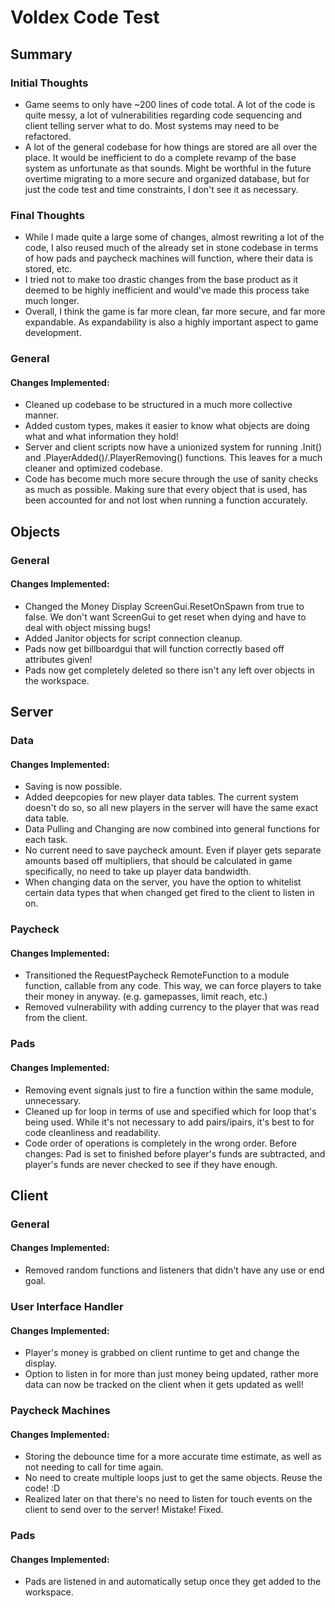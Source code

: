 # Voldex Code Test

## Summary
### Initial Thoughts
- Game seems to only have ~200 lines of code total. A lot of the code is quite messy, a lot of vulnerabilities regarding code sequencing and client telling server what to do. Most systems may need to be refactored.
- A lot of the general codebase for how things are stored are all over the place. It would be inefficient to do a complete revamp of the base system as unfortunate as that sounds. Might be worthful in the future overtime migrating to a more secure and organized database, but for just the code test and time constraints, I don't see it as necessary.

### Final Thoughts
- While I made quite a large some of changes, almost rewriting a lot of the code, I also reused much of the already set in stone codebase in terms of how pads and paycheck machines will function, where their data is stored, etc.
- I tried not to make too drastic changes from the base product as it deemed to be highly inefficient and would've made this process take much longer.
- Overall, I think the game is far more clean, far more secure, and far more expandable. As expandability is also a highly important aspect to game development.

### General
#### Changes Implemented:
- Cleaned up codebase to be structured in a much more collective manner.
- Added custom types, makes it easier  to know what objects are doing what and what information they hold!
- Server and client scripts now have a unionized system for running .Init() and .PlayerAdded()/.PlayerRemoving() functions. This leaves for a much cleaner and optimized codebase.
- Code has become much more secure through the use of sanity checks as much as possible. Making sure that every object that is used, has been accounted for and not lost when running a function accurately.

## Objects

### General
#### Changes Implemented:
- Changed the Money Display ScreenGui.ResetOnSpawn from true to false. We don't want ScreenGui to get reset when dying and have to deal with object missing bugs!
- Added Janitor objects for script connection cleanup.
- Pads now get billboardgui that will function correctly based off attributes given!
- Pads now get completely deleted so there isn't any left over objects in the workspace.

## Server

### Data
#### Changes Implemented:
- Saving is now possible.
- Added deepcopies for new player data tables. The current system doesn't do so, so all new players in the server will have the same exact data table.
- Data Pulling and Changing are now combined into general functions for each task.
- No current need to save paycheck amount. Even if player gets separate amounts based off multipliers, that should be calculated in game specifically, no need to take up player data bandwidth.
- When changing data on the server, you have the option to whitelist certain data types that when changed get fired to the client to listen in on.

### Paycheck
#### Changes Implemented:
- Transitioned the RequestPaycheck RemoteFunction to a module function, callable from any code. This way, we can force players to take their money in anyway. (e.g. gamepasses, limit reach, etc.)
- Removed vulnerability with adding currency to the player that was read from the client.

### Pads
#### Changes Implemented:
- Removing event signals just to fire a function within the same module, unnecessary.
- Cleaned up for loop in terms of use and specified which for loop that's being used. While it's not necessary to add pairs/ipairs, it's best to for code cleanliness and readability.
- Code order of operations is completely in the wrong order. Before changes: Pad is set to finished before player's funds are subtracted, and player's funds are never checked to see if they have enough.

## Client

### General
#### Changes Implemented:
- Removed random functions and listeners that didn't have any use or end goal.

### User Interface Handler
#### Changes Implemented:
- Player's money is grabbed on client runtime to get and change the display.
- Option to listen in for more than just money being updated, rather more data can now be tracked on the client when it gets updated as well!

### Paycheck Machines
#### Changes Implemented:
- Storing the debounce time for a more accurate time estimate, as well as not needing to call for time again.
- No need to create multiple loops just to get the same objects. Reuse the code! :D
- Realized later on that there's no need to listen for touch events on the client to send over to the server! Mistake! Fixed.

### Pads
#### Changes Implemented:
- Pads are listened in and automatically setup once they get added to the workspace.